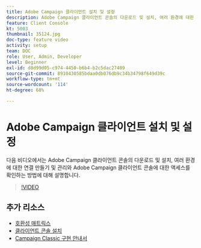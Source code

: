 ```yaml
---
title: Adobe Campaign 클라이언트 설치 및 설정
description: Adobe Campaign 클라이언트 콘솔의 다운로드 및 설치, 여러 환경에 대한 연결 만들기 및 관리와 Adobe Campaign 클라이언트 콘솔에 대한 액세스를 확인하는 방법에 대해 알아봅니다.
feature: Client Console
kt: 5003
thumbnail: 35124.jpg
doc-type: feature video
activity: setup
team: DOC
role: User, Admin, Developer
level: Beginner
exl-id: d8d99d05-c974-4450-b6b4-b2c5dac27409
source-git-commit: 8910430585bdaa0db076db9c34b34798f649d39c
workflow-type: tm+mt
source-wordcount: '114'
ht-degree: 68%

---
```


# Adobe Campaign 클라이언트 설치 및 설정

다음 비디오에서는 Adobe Campaign 클라이언트 콘솔의 다운로드 및 설치, 여러 환경에 대한 연결 만들기 및 관리와 Adobe Campaign 클라이언트 콘솔에 대한 액세스를 확인하는 방법에 대해 설명합니다.

>[!VIDEO](https://video.tv.adobe.com/v/35124?quality=12)

## 추가 리소스

* [호환성 매트릭스](https://experienceleague.adobe.com/docs/campaign-classic/using/release-notes/compatibility-matrix.html?lang=en#compatibility-matrix)
* [클라이언트 콘솔 설치](https://experienceleague.adobe.com/docs/campaign-classic/using/installing-campaign-classic/connect-to-campaign/installing-the-client-console.html?lang=en)
* [Campaign Classic 구현 안내서](https://experienceleague.adobe.com/docs/campaign-classic/using/campaign-classic-home.html?lang=ko)
